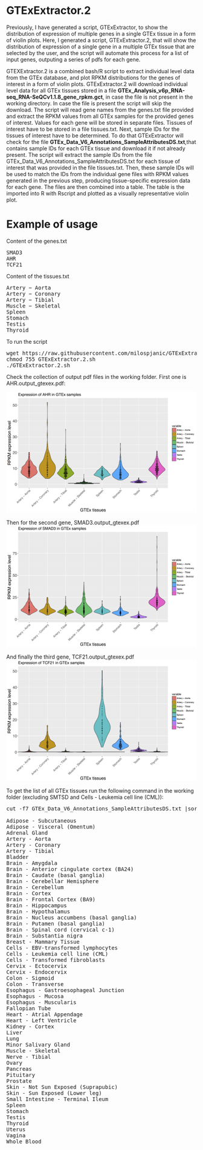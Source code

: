 # GTExExtractor.2

Previously, I have generated a script, GTExExtractor, to show the distribution of expression of multiple genes in a single GTEx tissue in a form of violin plots. Here, I generated a script, GTExExtractor.2, that will show the distribution of expression of a single gene in a multiple GTEx tissue that are selected by the user, and the script will automate this process for a list of input genes, outputing a series of pdfs for each gene.

GTEXExtractor.2 is a combined bash/R script to extract individual level data from the GTEx database, and plot RPKM distributions for the genes of interest in a form of violin plots. GTExExtractor.2 will download individual level data for all GTEx tissues stored in a file **GTEx_Analysis_v6p_RNA-seq_RNA-SeQCv1.1.8_gene_rpkm.gct**, in case the file is not present in the working directory. In case the file is present the script will skip the download. The script will read gene names from the genes.txt file provided and extract the RPKM values from all GTEx samples for the provided genes of interest. Values for each gene will be stored in separate files. Tissues of interest have to be stored in a file tissues.txt. Next, sample IDs for the tissues of interest have to be determined. To do that GTExExtractor will check for the file **GTEx_Data_V6_Annotations_SampleAttributesDS.txt**,that contains sample IDs for each GTEx tissue and download it if not already present. The script will extract the sample IDs from the file GTEx_Data_V6_Annotations_SampleAttributesDS.txt for each tissue of interest that was provided in the file tissues.txt. Then, these sample IDs will be used to match the IDs from the individual gene files with RPKM values generated in the previous step, producing tissue-specific expression data for each gene. The files are then combined into a table. The table is the imported into R with Rscript and plotted as a visually representative violin plot.


# Example of usage

Content of the genes.txt

<pre>
SMAD3
AHR
TCF21
</pre>

Content of the tissues.txt
<pre>
Artery − Aorta
Artery − Coronary
Artery − Tibial
Muscle − Skeletal
Spleen
Stomach
Testis
Thyroid
</pre>

To run the script 

<pre>
wget https://raw.githubusercontent.com/milospjanic/GTExExtractor.2/master/GTExExtractor.2.sh
chmod 755 GTExExtractor.2.sh
./GTExExtractor.2.sh
</pre>

Check the collection of output pdf files in the working folder. First one is AHR.output_gtexex.pdf:

![alt text](https://github.com/milospjanic/GTExExtractor.2/blob/master/AHR.output_gtexex.2.png)

Then for the second gene, SMAD3.output_gtexex.pdf
![alt text](https://github.com/milospjanic/GTExExtractor.2/blob/master/SMAD3.output_gtexex.2.png)

And finally the third gene, TCF21.output_gtexex.pdf
![alt text](https://github.com/milospjanic/GTExExtractor.2/blob/master/TCF21.output_gtexex.2.png)


To get the list of all GTEx tissues run the following command in the working folder (excluding SMTSD and Cells - Leukemia cell line (CML)):
<pre>
cut -f7 GTEx_Data_V6_Annotations_SampleAttributesDS.txt |sort |uniq

Adipose - Subcutaneous
Adipose - Visceral (Omentum)
Adrenal Gland
Artery - Aorta
Artery - Coronary
Artery - Tibial
Bladder
Brain - Amygdala
Brain - Anterior cingulate cortex (BA24)
Brain - Caudate (basal ganglia)
Brain - Cerebellar Hemisphere
Brain - Cerebellum
Brain - Cortex
Brain - Frontal Cortex (BA9)
Brain - Hippocampus
Brain - Hypothalamus
Brain - Nucleus accumbens (basal ganglia)
Brain - Putamen (basal ganglia)
Brain - Spinal cord (cervical c-1)
Brain - Substantia nigra
Breast - Mammary Tissue
Cells - EBV-transformed lymphocytes
Cells - Leukemia cell line (CML)
Cells - Transformed fibroblasts
Cervix - Ectocervix
Cervix - Endocervix
Colon - Sigmoid
Colon - Transverse
Esophagus - Gastroesophageal Junction
Esophagus - Mucosa
Esophagus - Muscularis
Fallopian Tube
Heart - Atrial Appendage
Heart - Left Ventricle
Kidney - Cortex
Liver
Lung
Minor Salivary Gland
Muscle - Skeletal
Nerve - Tibial
Ovary
Pancreas
Pituitary
Prostate
Skin - Not Sun Exposed (Suprapubic)
Skin - Sun Exposed (Lower leg)
Small Intestine - Terminal Ileum
Spleen
Stomach
Testis
Thyroid
Uterus
Vagina
Whole Blood

</pre>
